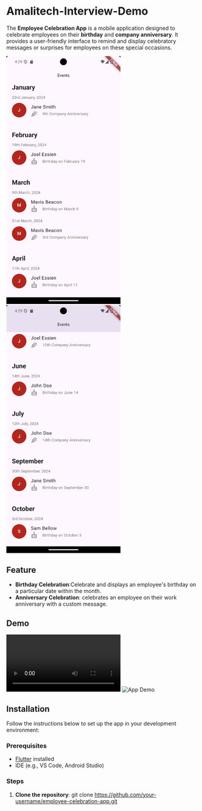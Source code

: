# Amalitech-Interview-Demo

The **Employee Celebration App** is a mobile application designed to celebrate employees on their **birthday** and **company anniversary**. It provides a user-friendly interface to remind and display celebratory messages or surprises for employees on these special occasions.

<img src="./assets/screen-shot-1.png" width="300" /> <img src="./assets/screen-shot-2.png" width="300" />

## Feature
- **Birthday Celebration**:Celebrate and displays an employee's birthday on a particular date within the month.
- **Anniversary Celebration**: celebrates an employee on their work anniversary with a custom message.

## Demo

![App Demo](./assets/app-demo.webm)
![App Demo](./assets/app-demo.gif)

## Installation

Follow the instructions below to set up the app in your development environment:

### Prerequisites

- [Flutter](https://flutter.dev/docs/get-started/install) installed
- IDE (e.g., VS Code, Android Studio)

### Steps

1. **Clone the repository**:
   git clone https://github.com/your-username/employee-celebration-app.git
